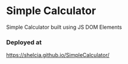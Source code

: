 # Simple Calculator

Simple Calculator built using JS DOM Elements


### Deployed at  


https://shelcia.github.io/SimpleCalculator/
